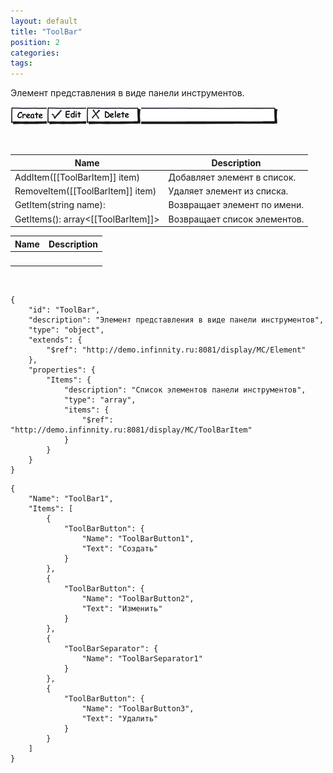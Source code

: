 ```yaml
---
layout: default
title: "ToolBar"
position: 2
categories: 
tags: 
---
```


Элемент представления в виде панели инструментов.

  


![](ToolBar_Ex1.png)  


 

|Name|Description|
|----|-----------|
|AddItem([[ToolBarItem]] item)|Добавляет элемент в список.|
|RemoveItem([[ToolBarItem]] item)|Удаляет элемент из списка.|
|GetItem(string name):|Возвращает элемент по имени.|
|GetItems(): array<[[ToolBarItem]]>|Возвращает список элементов.|

|Name|Description|
|----|-----------|
| | |

   

```
{
	"id": "ToolBar",
	"description": "Элемент представления в виде панели инструментов",
	"type": "object",
	"extends": {
		"$ref": "http://demo.infinnity.ru:8081/display/MC/Element"
	},
	"properties": {
		"Items": {
			"description": "Список элементов панели инструментов",
			"type": "array",
			"items": {
				"$ref": "http://demo.infinnity.ru:8081/display/MC/ToolBarItem"
			}
		}
	}
}
```

```
{
	"Name": "ToolBar1",
	"Items": [
		{
			"ToolBarButton": {
				"Name": "ToolBarButton1",
				"Text": "Создать"
			}
		},
		{
			"ToolBarButton": {
				"Name": "ToolBarButton2",
				"Text": "Изменить"
			}
		},
		{
			"ToolBarSeparator": {
				"Name": "ToolBarSeparator1"
			}
		},
		{
			"ToolBarButton": {
				"Name": "ToolBarButton3",
				"Text": "Удалить"
			}
		}
	]
}
```

  


 

